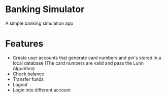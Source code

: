 # Banking Simulator
A simple banking simulation app

# Features
* Create user accounts that generate card numbers and pin's stored in a local database (The card numbers are valid and pass the Luhn Algorithm)
* Check balance
* Transfer funds
* Logout
* Login into different account